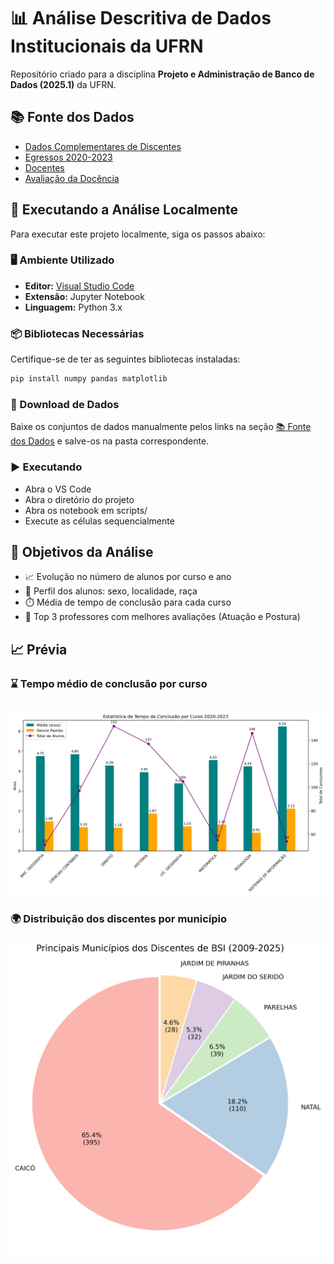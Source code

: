 # 📊 Análise Descritiva de Dados Institucionais da UFRN

Repositório criado para a disciplina **Projeto e Administração de Banco de Dados (2025.1)** da UFRN.

## 📚 Fonte dos Dados

- [Dados Complementares de Discentes](https://dados.ufrn.br/dataset/dados-complementares-de-discentes)  
- [Egressos 2020-2023](https://dados.ufrn.br/dataset/egressos)  
- [Docentes](https://dados.ufrn.br/dataset/docentes)  
- [Avaliação da Docência](https://dados.ufrn.br/dataset/avaliacoes-de-docencia)

## 🧪 Executando a Análise Localmente

Para executar este projeto localmente, siga os passos abaixo:

### 🖥️ Ambiente Utilizado
- **Editor:** [Visual Studio Code](https://code.visualstudio.com/)
- **Extensão:** Jupyter Notebook
- **Linguagem:** Python 3.x

### 📦 Bibliotecas Necessárias
Certifique-se de ter as seguintes bibliotecas instaladas:

```bash
pip install numpy pandas matplotlib
```

### 🎲 Download de Dados
Baixe os conjuntos de dados manualmente pelos links na seção [📚 Fonte dos Dados](#-fonte-dos-dados) e salve-os na pasta correspondente.

### ▶️ Executando
- Abra o VS Code
- Abra o diretório do projeto
- Abra os notebook em scripts/
- Execute as células sequencialmente

## 🎯 Objetivos da Análise

- 📈 Evolução no número de alunos por curso e ano
- 👤 Perfil dos alunos: sexo, localidade, raça
- ⏱️ Média de tempo de conclusão para cada curso
- 🏅 Top 3 professores com melhores avaliações (Atuação e Postura)

## 📈 Prévia

### ⌛ Tempo médio de conclusão por curso
![Stats Tempo Conclusão](assets/tempo_conclusao_stats.png)
---

### 🌍 Distribuição dos discentes por município
![Municipios Discentes](assets/municipios_discentes.png)
